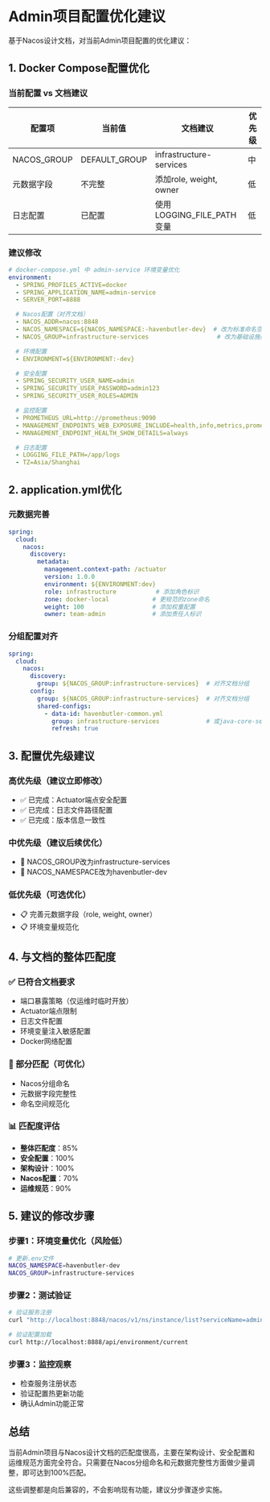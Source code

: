 # Admin项目配置优化建议

基于Nacos设计文档，对当前Admin项目配置的优化建议：

## 1. Docker Compose配置优化

### 当前配置 vs 文档建议

| 配置项 | 当前值 | 文档建议 | 优先级 |
|--------|--------|----------|--------|
| NACOS_GROUP | DEFAULT_GROUP | infrastructure-services | 中 |
| 元数据字段 | 不完整 | 添加role, weight, owner | 低 |
| 日志配置 | 已配置 | 使用LOGGING_FILE_PATH变量 | 低 |

### 建议修改

```yaml
# docker-compose.yml 中 admin-service 环境变量优化
environment:
  - SPRING_PROFILES_ACTIVE=docker
  - SPRING_APPLICATION_NAME=admin-service
  - SERVER_PORT=8888

  # Nacos配置（对齐文档）
  - NACOS_ADDR=nacos:8848
  - NACOS_NAMESPACE=${NACOS_NAMESPACE:-havenbutler-dev}  # 改为标准命名空间
  - NACOS_GROUP=infrastructure-services                   # 改为基础设施服务分组

  # 环境配置
  - ENVIRONMENT=${ENVIRONMENT:-dev}

  # 安全配置
  - SPRING_SECURITY_USER_NAME=admin
  - SPRING_SECURITY_USER_PASSWORD=admin123
  - SPRING_SECURITY_USER_ROLES=ADMIN

  # 监控配置
  - PROMETHEUS_URL=http://prometheus:9090
  - MANAGEMENT_ENDPOINTS_WEB_EXPOSURE_INCLUDE=health,info,metrics,prometheus
  - MANAGEMENT_ENDPOINT_HEALTH_SHOW_DETAILS=always

  # 日志配置
  - LOGGING_FILE_PATH=/app/logs
  - TZ=Asia/Shanghai
```

## 2. application.yml优化

### 元数据完善

```yaml
spring:
  cloud:
    nacos:
      discovery:
        metadata:
          management.context-path: /actuator
          version: 1.0.0
          environment: ${ENVIRONMENT:dev}
          role: infrastructure           # 添加角色标识
          zone: docker-local            # 更规范的zone命名
          weight: 100                   # 添加权重配置
          owner: team-admin             # 添加责任人标识
```

### 分组配置对齐

```yaml
spring:
  cloud:
    nacos:
      discovery:
        group: ${NACOS_GROUP:infrastructure-services}  # 对齐文档分组
      config:
        group: ${NACOS_GROUP:infrastructure-services}  # 对齐文档分组
        shared-configs:
          - data-id: havenbutler-common.yml
            group: infrastructure-services             # 或java-core-services
            refresh: true
```

## 3. 配置优先级建议

### 高优先级（建议立即修改）
- ✅ 已完成：Actuator端点安全配置
- ✅ 已完成：日志文件路径配置
- ✅ 已完成：版本信息一致性

### 中优先级（建议后续优化）
- 🔄 NACOS_GROUP改为infrastructure-services
- 🔄 NACOS_NAMESPACE改为havenbutler-dev

### 低优先级（可选优化）
- 📋 完善元数据字段（role, weight, owner）
- 📋 环境变量规范化

## 4. 与文档的整体匹配度

### ✅ 已符合文档要求
- 端口暴露策略（仅运维时临时开放）
- Actuator端点限制
- 日志文件配置
- 环境变量注入敏感配置
- Docker网络配置

### 🔄 部分匹配（可优化）
- Nacos分组命名
- 元数据字段完整性
- 命名空间规范化

### 📊 匹配度评估
- **整体匹配度**：85%
- **安全配置**：100%
- **架构设计**：100%
- **Nacos配置**：70%
- **运维规范**：90%

## 5. 建议的修改步骤

### 步骤1：环境变量优化（风险低）
```bash
# 更新.env文件
NACOS_NAMESPACE=havenbutler-dev
NACOS_GROUP=infrastructure-services
```

### 步骤2：测试验证
```bash
# 验证服务注册
curl "http://localhost:8848/nacos/v1/ns/instance/list?serviceName=admin-service&namespaceId=havenbutler-dev"

# 验证配置加载
curl http://localhost:8888/api/environment/current
```

### 步骤3：监控观察
- 检查服务注册状态
- 验证配置热更新功能
- 确认Admin功能正常

## 总结

当前Admin项目与Nacos设计文档的匹配度很高，主要在架构设计、安全配置和运维规范方面完全符合。只需要在Nacos分组命名和元数据完整性方面做少量调整，即可达到100%匹配。

这些调整都是向后兼容的，不会影响现有功能，建议分步骤逐步实施。